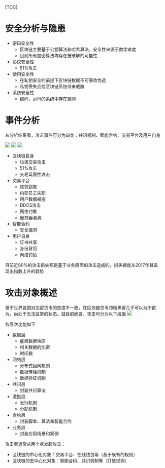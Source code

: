 [TOC]

# 安全分析与隐患

- 密码安全性
  - 区块链主要基于公钥算法和哈希算法，安全性来源于数学难度
  - 目前所有加密算法均存在被破解的可能性
- 协议安全性
  - 51%攻击
- 使用安全性
  - 在私钥安全的前提下区块链数据不可篡改伪造
  - 私钥丢失会给区块链系统带来威胁
- 系统安全性
  - 编码、运行的系统中存在漏洞

# 事件分析

从分析结果看，攻击事件可分为四类：共识机制、智能合约、交易平台及用户自身

![](http://ozhtfx691.bkt.clouddn.com//bcs/event1.png)
![](http://ozhtfx691.bkt.clouddn.com//bcs/event2.png)
![](http://ozhtfx691.bkt.clouddn.com//bcs/event3.png)

- 区块链自身
  - 垃圾交易攻击
  - 51%攻击
  - 交易延展性攻击
- 交易平台
  - 钱包窃取
  - 内部员工失职
  - 用户数据被盗
  - DDOS攻击
  - 网络钓鱼
  - 服务器漏洞
- 智能合约
  - 安全漏洞
- 用户自身
  - 证书共享
  - 身份冒用
  - 网络钓鱼

目前近80%的攻击损失都是基于业务层面的攻击造成的，损失额度从2017年其呈现出指数上升的趋势

# 攻击对象概述
基于世界各国对加密货币的态度不一致，在区块链货币领域黑客几乎可以为所欲为，尚处于无法监管的状态。就目前而言，攻击可分为以下层面
![](http://ozhtfx691.bkt.clouddn.com//bcs/intro1.png)

各层次功能如下

- 数据层
  - 底层数据块区
  - 相关数据的加密
  - 时间戳
- 网络层
  - 分布式组网机制
  - 数据传播机制
  - 数据验证机制
- 共识层
  - 封装共识算法
- 激励层
  - 发行机制
  - 分配机制
- 合约层
  - 封装脚本、算法和智能合约
- 业务层
  - 封装应用场景和案例

攻击者通常从两个点发起攻击：

- 区块链的中心化对象：交易平台、在线钱包等（基于既有的规则）
- 区块链的去中心化对象：智能合约、共识机制等（打破规则）